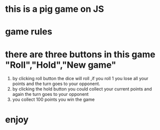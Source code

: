# this is a pig game on JS

# game rules

# there are three buttons in this game "Roll","Hold","New game"

1. by clicking roll button the dice will roll ,if you roll 1 you lose all your points and the turn goes to your opponent.
2. by clicking the hold button you could collect your current points and again the turn goes to your opponent
3. you collect 100 points you win the game

# enjoy
